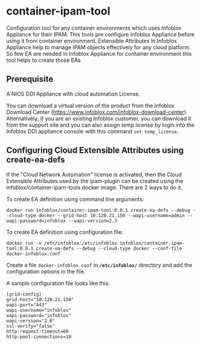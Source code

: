 # container-ipam-tool

Configuration tool for any container environments which uses Infoblox Appliance for their IPAM. This tools pre configure Infoblox Appliance before using it from container environment.
Extensible Attributes in Infoblox Appliance help to manage IPAM objects effectively for any cloud platform. So few EA are needed in Infoblox Appliance for container environment this tool helps to create those EAs

## Prerequisite

A NIOS DDI Appliance with cloud automation License.

You can download a virtual version of the product from the Infoblox Download Center (https://www.infoblox.com/infoblox-download-center). Alternatively, if you are an existing Infoblox customer, you can download it from the support site and you can also assign temp license by login into the Infoblox DDI appliance console with this command ```set temp_license```.

## Configuring Cloud Extensible Attributes using create-ea-defs

If the "Cloud Network Automation" license is activated, then the Cloud Extensible Attributes used by the ipam-plugin can be created using the infoblox/container-ipam-tools docker image. There are 2 ways to do it.

To create EA definition using command line arguments:
```
docker run infoblox/container-ipam-tool:0.0.1 create-ea-defs --debug --cloud-type docker --grid-host 10.120.21.150 --wapi-username=admin --wapi-password=infoblox --wapi-version=2.3
```

To create EA definition using configuration file:
```
docker run -v /etc/infoblox:/etc/infoblox infoblox/container-ipam-tool:0.0.1 create-ea-defs --debug --cloud-type docker --conf-file docker-infoblox.conf
```

Create a file `docker-infoblox.conf` in **`/etc/infoblox/`** directory and add the configuration options in the file.

A sample configuration file looks like this:
```
[grid-config]
grid-host="10.120.21.150"
wapi-port="443"
wapi-username="infoblox"
wapi-password="infoblox"
wapi-version="2.0"
ssl-verify="false"
http-request-timeout=60
http-pool-connections=10
```

